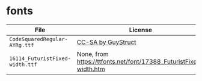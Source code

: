 # fonts

File                           |License
-------------------------------|--------------------------------------------------------------------
`CodeSquaredRegular-AYRg.ttf`  |[CC-SA by GuyStruct](code_squared_font_license/license-1f93.txt)                 
`16114_FuturistFixed-width.ttf`|None, from https://ttfonts.net/font/17388_FuturistFixed-width.htm
